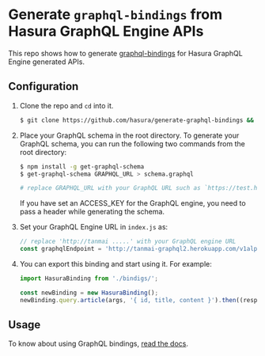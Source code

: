 # Generate `graphql-bindings` from Hasura GraphQL Engine APIs

This repo shows how to generate [graphql-bindings](https://github.com/graphql-binding/graphql-binding) for Hasura GraphQL Engine generated APIs.

## Configuration

1. Clone the repo and `cd` into it.

   ```bash
   $ git clone https://github.com/hasura/generate-graphql-bindings && cd generate-graphql-bindings
   ```

2. Place your GraphQL schema in the root directory. To generate your GraphQL schema, you can run the following two commands from the root directory:

   ```bash
   $ npm install -g get-graphql-schema
   $ get-graphql-schema GRAPHQL_URL > schema.graphql

   # replace GRAPHQL_URL with your GraphQL URL such as `https://test.herokuapp.com/v1alpha1/graphql`
   ```

   If you have set an ACCESS_KEY for the GraphQL engine, you need to pass a header while generating the schema.


3. Set your GraphQL Engine URL in `index.js` as:

   ```js
   // replace 'http://tanmai .....' with your GraphQL engine URL
   const graphqlEndpoint = 'http://tanmai-graphql2.herokuapp.com/v1alpha1/graphql';
   ```
  
4. You can export this binding and start using it. For example:

   ```js
   import HasuraBinding from './bindigs/';
   
   const newBinding = new HasuraBinding();
   newBinding.query.article(args, '{ id, title, content }').then((response) => console.log(response));
   ```

## Usage

To know about using GraphQL bindings, [read the docs](https://oss.prisma.io/content/graphql-binding/01-overview).
